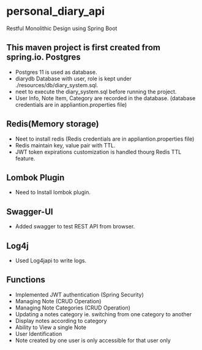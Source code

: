 # personal_diary_api
Restful Monolithic Design using Spring Boot

This maven project is first created from spring.io.
Postgres
---------------
* Postgres 11 is used as database.
* diarydb Database with user, role is kept under ./resources/db/diary_system.sql.
* neet to execute the diary_system.sql before running the project.
* User Info, Note Item, Category are recorded in the database. (database credentials are in appliantion.properties file)

Redis(Memory storage)
----------------------
* Neet to install redis (Redis credentials are in appliantion.properties file)
* Redis maintain key, value pair with TTL.
* JWT token expirations customization is handled thourg Redis TTL feature.

Lombok Plugin
-------------------
* Need to Install lombok plugin.

Swagger-UI
---------------
* Added swagger to test REST API from browser.

Log4j
---------------
* Used Log4japi to write logs.

Functions
----------------
 * Implemented JWT authentication (Spring Security)
 * Managing Note (CRUD Operation)
 * Managing Note Categories (CRUD Operation)
 * Updating a notes category ie. switching from one category to another
 * Display notes according to category
 * Ability to View a single Note
 * User Identification
 * Note created by one user is only accessible for that user only


